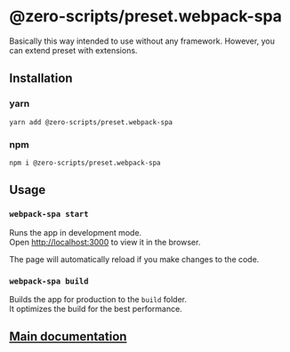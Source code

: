 # @zero-scripts/preset.webpack-spa

Basically this way intended to use without any framework. However, you can extend preset with extensions.

## Installation

### yarn

```
yarn add @zero-scripts/preset.webpack-spa
```

### npm

```
npm i @zero-scripts/preset.webpack-spa
```

## Usage

### `webpack-spa start`

Runs the app in development mode.<br>
Open [http://localhost:3000](http://localhost:3000) to view it in the browser.

The page will automatically reload if you make changes to the code.<br>

### `webpack-spa build`

Builds the app for production to the `build` folder.<br>
It optimizes the build for the best performance.

## [Main documentation](https://github.com/artemirq/zero-scriptsjs/tree/0.5.x)
